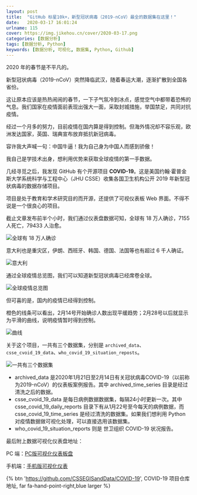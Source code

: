 ```yaml
---
layout: post
title:  "GitHub 标星10k+，新型冠状病毒（2019-nCoV）最全的数据集在这里！"
date:   2020-03-17 16:01:24
urlname: 115
cover: https://img.jikehou.cn/cover/2020-03-17.png
categories: [数据分析]
tags: [数据分析, Python]
keywords: [数据分析, 可视化, 数据集, Python, Github]
---
```

2020 年的春节是不平凡的。

新型冠状病毒（2019-nCoV）突然降临武汉，随着春运大潮，逐渐扩散到全国各省份。

这让原本应该是热热闹闹的春节，一下子气氛冷到冰点，感觉空气中都带着恐怖的气息。我们国家在疫情面前表现出强大一面，采取封城措施，举国禁足，共同对抗疫情。

经过一个月多的努力，目前疫情在国内算是得到控制。但海外情况却不容乐观，欧洲发达国家，英国、瑞典宣布放弃抵抗新冠病毒。

容许我大声喊一句：中国牛逼！我为自己身为中国人而感到骄傲！

我自己是学技术出身，想利用优势来获取全球疫情的第一手数据。

几经寻觅之后，我发现 GitHub 有个开源项目 **COVID-19**。这是美国约翰·霍普金斯大学系统科学与工程中心（JHU CSSE）收集各国卫生机构公开 2019 年新型冠状病毒的数据存储项目。

项目是处于教育和学术研究目的而开源，还提供了可视仪表板 Web 界面。不得不说是一个很良心的项目。
<!-- more -->
截止文章发布前半个小时，我们通过仪表盘数据可知，全球有 18 万人确诊，7155 人死亡，79433 人治愈。

![全球有 18 万人确诊](https://img.jikehou.cn/img/161_1.jpg)

意大利也是重灾区，伊朗、西班牙、韩国、德国、法国等也有超过 6 千人确证。

![意大利](https://img.jikehou.cn/img/161_2.jpg)

通过全球疫情总览图，我们可以知道新型冠状病毒已经席卷全球。

![全球疫情总览图](https://img.jikehou.cn/img/161_3.jpg)

但可喜的是，国内的疫情已经得到控制。

橙色的线条可以看出，2月14号开始确诊人数出现平缓趋势；2月28号以后就显示为平滑的曲线，说明疫情暂时得到控制。

![曲线](https://img.jikehou.cn/img/161_4.jpg)

关于这个项目，一共有三个数据集，分别是 `archived_data`、`csse_cvoid_19_data`、`who_covid_19_situation_reposts`。

![一共有三个数据集](https://img.jikehou.cn/img/161_5.jpg)

- archived_data 是2020年1月21日至2月14日有关冠状病毒COVID-19（以前称为2019-nCoV）的仪表板案例报告。其中 archived_time_series 目录是经过清洗之后的数据。
- csse_cvoid_19_data 是每日病例数据数据集，每隔24小时更新一次。其中 csse_covid_19_daily_reports 目录下有从1月22号至今每天的病例数据，而csse_covid_19_time_series 是经过清洗的数据集。如果我们想利用 Python 对疫情数据做可视化处理，可以直接选用该数据集。
- who_covid_19_situation_reports 则是 世卫组织 COVID-19 状况报告。

最后附上数据可视化仪表盘地址：

PC 端：[PC版可视化仪表板盘](https://www.arcgis.com/apps/opsdashboard/index.html#/bda7594740fd40299423467b48e9ecf6)

手机端：[手机版可视化仪表](http://www.arcgis.com/apps/opsdashboard/index.html#/85320e2ea5424dfaaa75ae62e5c06e61)


{% btn 'https://github.com/CSSEGISandData/COVID-19', COVID-19 项目仓库地址, far fa-hand-point-right,blue larger %}